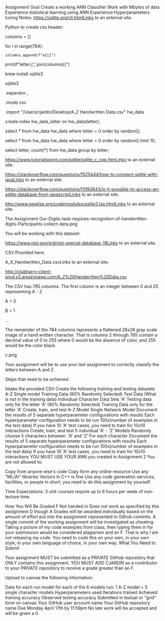 Assignment Goal
Create a working ANN Classifier
Work with Mbytes of data
Experience statistical learning using ANN
Experience Hyperparameters tuning 
Notes:
https://sqlite.org/cli.htmlLinks to an external site.

Python to create css header:

columns = []

for i in range(784):

    columns.append(f"a{i}")

print(f"letter,{','.join(columns)}")

 brew install sqlite3

sqlite3

.separator ,

.mode csv

.import "/Users/cjardin/Desktop/A_Z Handwritten Data.csv" hw_data

 

create index hw_data_letter on hw_data(letter);

select * from hw_data hw_data where letter = 0 order by random();

select * from hw_data hw_data where letter = 0 order by random() limit 10;

select letter, count(*) from hw_data group by letter;

https://www.tutorialspoint.com/sqlite/sqlite_c_cpp.htmLinks to an external site.

https://stackoverflow.com/questions/1525444/how-to-connect-sqlite-with-javaLinks to an external site.

https://stackoverflow.com/questions/13192643/is-it-possible-to-access-an-sqlite-database-from-javascriptLinks to an external site.

http://www.newlisp.org/code/modules/sqlite3.lsp.htmlLinks to an external site.

 

The Assignment 
Our-Digits-task-requires-recognition-of-handwritten-digits-Participants-collect-data.png

You will be working with this dataset:

https://www.nist.gov/srd/nist-special-database-19Links to an external site.

CSV Provided here:

A_X_Handwritten_Data.csvLinks to an external site.

http://clubharry-client-prod.s3.amazonaws.com/A_Z%20Handwritten%20Data.csv

The CSV has 785 columns. The first column is an integer between 0 and 25 representing A - Z 

A = 0

B = 1

...

The remainder of the 784 columns represents a flattened 28x28 gray scale image of a hand written character. That is columns 2 through 785 contain a decimal value of 0 to 255 where 0 would be the absence of color, and 255 would be the color black.

c.png

Your assignment will be to use your last assignment to correctly classify the letters between A and Z. 

Steps that need to be achieved:

Intake the provided CSV
Create the following training and testing datasets 
A-Z Single model
Training Data
(80% Randomly Selected)
Test Data
(What is not in the training data)
Individual Character Data Sets
'A'
Testing data only for the letter 'A' 
 (80% Randomly Selected)
Training Data only for the letter 'A'
Create, train, and test A-Z Model
Single Network Model
Document the results of 5 separate hyperparameter configurations with results
Each hyperparameter configuration needs to be run 100x(number of examples in the test data)
If you have 10 'A' test cases, you need to train for 10x10 interactions
Create, train, and test 5 individual 'A' - 'Z' Models
Randomly choose 5 characters between. 'A' and 'Z' 
For each character 
Document the results of 5 separate hyperparameter configurations with results
Each hyperparameter configuration needs to be run 100x(number of examples in the test data)
If you have 10 'A' test cases, you need to train for 10x10 interactions
YOU MUST USE YOUR ANN you created in Assignment 2
You are not allowed to:

Copy from anyone else's code
Copy form any online resource
Use any "ML/AI" libraries 
Vectors in C++ is fine
Use any code generation services, facilities, or people
In short, you need to do this assignment by yourself.

Time Expectations:
3 unit courses require up to 6 hours per week of non-lecture time. 

How You Will Be Graded
F 
Not handed in
Does not work as specified by this assignment
D though A Grades will be awarded individually based on the amount of effort put into the assignment represented in Github commits. A single commit of the working assignment will be investigated as cheating. 
Taking a picture of my code examples from class, then typing them in for your submission would be considered plagiarism and an F. That is why I am not releasing my code. You need to code this on your own, in your own style, in your own language of choice, in your own way.
What You Need to Submit

Your assignment MUST be submitted as a PRIVATE GitHub repository that ONLY contains this assignment. YOU MUST ADD CJARDIN as a contributor to your PRIVATE repository to receive a grade greater than an F.

Upload to canvas the following information:

Data for each run model for each of the 6 models run:
1 A-Z model + 5 single character models 
Hyperparameters used
Iterations trained
Achieved training accuracy
Observed testing accuracy
Submitted in textual or "grid" form on canvas
Your GitHub user account name
Your GitHub repository name
Due Monday April 17th by 11:59pm
 No late work will be accepted and will be given a 0.
